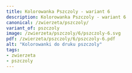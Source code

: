 ```yaml
---
title: Kolorowanka Pszczoly - wariant 6
description: Kolorowanka Pszczoly - wariant 6
canonical: /zwierzeta/pszczoly/
variant_of: pszczoly
image: /zwierzeta/pszczoly/6/pszczoly-6.svg
pdf: /zwierzeta/pszczoly/6/pszczoly-6.pdf
alt: "Kolorowanki do druku pszczoly"
tags:
- zwierzeta
- pszczoly
---
```

